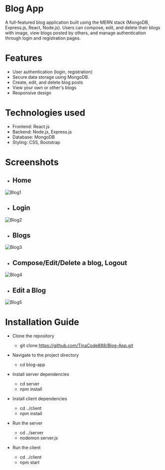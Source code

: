 # Blog App
A full-featured blog application built using the MERN stack (MongoDB, Express.js, React, Node.js). Users can compose, edit, and delete their blogs with image, view blogs posted by others, and manage authentication through login and registration pages.

# Features
  - User authentication (login, registration)
  - Secure data storage using MongoDB.
  - Create, edit, and delete blog posts
  - View your own or other's blogs
  - Responsive design

# Technologies used
  - Frontend: React.js
  - Backend: Node.js, Express.js
  - Database: MongoDB
  - Styling: CSS, Bootstrap

# Screenshots
  - ## Home
![Blog1](https://github.com/user-attachments/assets/fb6f85b4-9341-4d23-9e50-bcf43b380be8)
  - ## Login
![Blog2](https://github.com/user-attachments/assets/94a49455-a5d4-4d8a-bdf6-d87f88673939)
  
  - ## Blogs
![Blog3](https://github.com/user-attachments/assets/4cc2ba56-dee5-4192-8bb1-c89e78adb282)

  - ## Compose/Edit/Delete a blog, Logout
![Blog4](https://github.com/user-attachments/assets/4983b638-5a93-4f9e-94c5-244587c0b84c)
  
  - ## Edit a Blog
![Blog5](https://github.com/user-attachments/assets/aa9d92dc-4151-48e4-81ca-1904cdde578d)

# Installation Guide
  - Clone the repository
    - git clone https://github.com/TinaCode888/Blog-App.git

  - Navigate to the project directory
    - cd blog-app

  - Install server dependencies
    - cd server
    - npm install

  - Install client dependencies
    - cd ../client
    - npm install

  - Run the server
    - cd ../server
    - nodemon server.js

  - Run the client
    - cd ../client
    - npm start
